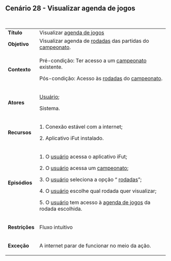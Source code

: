 ## Cenário 28 - Visualizar agenda de jogos
<br>

<table class="table table-striped border">
    <tr>
        <td>
            <b>Título</b>
        </td>
        <td>
            Visualizar <a href="../../lexico/#agenda-de-jogos">agenda de jogos</a>
        </td>
    </tr>
    <tr>
        <td>
            <b>Objetivo</b>
        </td>
        <td>
            Visualizar agenda de  <a href="../../lexico/#rodadas">rodadas</a> das partidas do <a href="../../lexico/#campeonato">campeonato</a>.
        </td>
    </tr>
    <tr>
        <td>
            <b>Contexto</b>
        </td>
        <td>
            <p>Pré-condição: Ter acesso a um <a href="../../lexico/#campeonato">campeonato</a> existente.</p>
            <p>Pós-condição: Acesso às  <a href="../../lexico/#rodadas">rodadas</a> do <a href="../../lexico/#campeonato">campeonato</a>.</p>
        </td>
    </tr>
    <tr>
        <td>
            <b>Atores</b>
        </td>
        <td>
            <p> <a href="../../lexico/#usuario">Usuário</a>;</p>
            <p>Sistema.</p>
        </td>
    </tr>
    <tr>
        <td>
            <b>Recursos</b>
        </td>
        <td>
            <p>1. Conexão estável com a internet;</p>
            <p>2. Aplicativo iFut instalado.</p>
        </td>
    </tr>
    <tr>
        <td>
            <b>Episódios</b>
        </td>
        <td>
            <p>1. O  <a href="../../lexico/#usuario">usuário</a> acessa o aplicativo iFut;</p>
            <p>2. O  <a href="../../lexico/#usuario">usuário</a> acessa um <a href="../../lexico/#campeonato">campeonato</a>;</p>
            <p>3. O  <a href="../../lexico/#usuario">usuário</a> seleciona a opção “ <a href="../../lexico/#rodadas">rodadas</a>”;</p>
            <p>4. O  <a href="../../lexico/#usuario">usuário</a> escolhe qual rodada quer visualizar;</p>
            <p>5. O  <a href="../../lexico/#usuario">usuário</a> tem acesso à <a href="../../lexico/#agenda-de-jogos">agenda de jogos</a> da rodada escolhida.</p>
        </td>
    </tr>
    <tr>
        <td>
            <b>Restrições</b>
        </td>
        <td>
            <p>Fluxo intuitivo</p>
        </td>
    </tr>
    <tr>
        <td>
            <b>Exceção</b>
        </td>
        <td>
            <p>A internet parar de funcionar no meio da ação.</p>
        </td>
    </tr>
</table>
